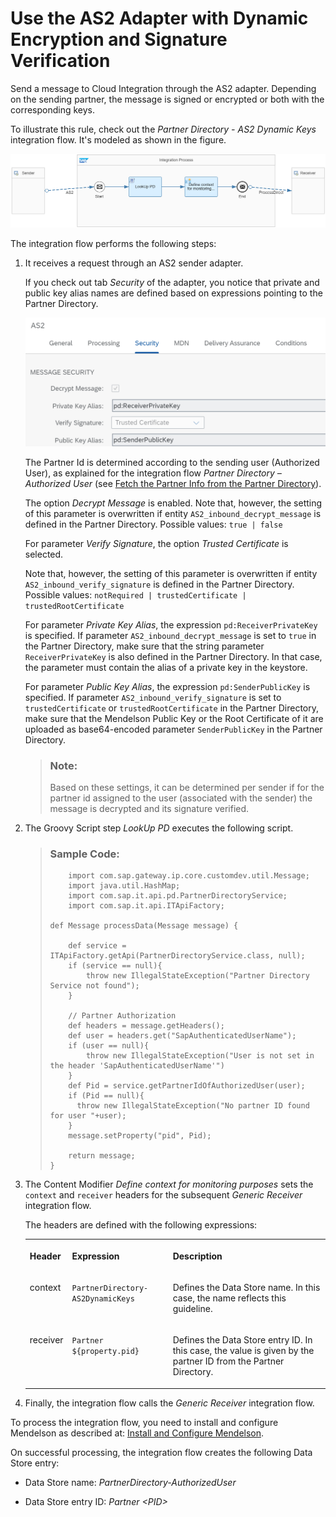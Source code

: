 <!-- loio2cd252c075d74d08b4b551ac500b7833 -->

# Use the AS2 Adapter with Dynamic Encryption and Signature Verification

Send a message to Cloud Integration through the AS2 adapter. Depending on the sending partner, the message is signed or encrypted or both with the corresponding keys.

To illustrate this rule, check out the *Partner Directory - AS2 Dynamic Keys* integration flow. It's modeled as shown in the figure.

 ![](images/Guidelines_Partner_Directory_AS2_Dynamic_Keys_7a41ca2.png) 

The integration flow performs the following steps:

1.  It receives a request through an AS2 sender adapter.

    If you check out tab *Security* of the adapter, you notice that private and public key alias names are defined based on expressions pointing to the Partner Directory.

    ![](images/Design_Guidelines_Patrner_Directory_AS2_fe19f3c.png)

    The Partner Id is determined according to the sending user \(Authorized User\), as explained for the integration flow *Partner Directory – Authorized User* \(see [Fetch the Partner Info from the Partner Directory](fetch-the-partner-info-from-the-partner-directory-a44a1f9.md)\).

    The option *Decrypt Message* is enabled. Note that, however, the setting of this parameter is overwritten if entity `AS2_inbound_decrypt_message` is defined in the Partner Directory. Possible values: `true | false`

    For parameter *Verify Signature*, the option *Trusted Certificate* is selected.

    Note that, however, the setting of this parameter is overwritten if entity `AS2_inbound_verify_signature` is defined in the Partner Directory. Possible values: `notRequired | trustedCertificate | trustedRootCertificate`

    For parameter *Private Key Alias*, the expression `pd:ReceiverPrivateKey` is specified. If parameter `AS2_inbound_decrypt_message` is set to `true` in the Partner Directory, make sure that the string parameter `ReceiverPrivateKey` is also defined in the Partner Directory. In that case, the parameter must contain the alias of a private key in the keystore.

    For parameter *Public Key Alias*, the expression `pd:SenderPublicKey` is specified. If parameter `AS2_inbound_verify_signature` is set to `trustedCertificate` or `trustedRootCertificate` in the Partner Directory, make sure that the Mendelson Public Key or the Root Certificate of it are uploaded as base64-encoded parameter `SenderPublicKey` in the Partner Directory.

    > ### Note:  
    > Based on these settings, it can be determined per sender if for the partner id assigned to the user \(associated with the sender\) the message is decrypted and its signature verified.

2.  The Groovy Script step *LookUp PD* executes the following script.

    > ### Sample Code:  
    > ```
    >     import com.sap.gateway.ip.core.customdev.util.Message;
    >     import java.util.HashMap;
    >     import com.sap.it.api.pd.PartnerDirectoryService;
    >     import com.sap.it.api.ITApiFactory;
    > 
    > def Message processData(Message message) {
    > 
    >     def service = ITApiFactory.getApi(PartnerDirectoryService.class, null); 
    >     if (service == null){
    >         throw new IllegalStateException("Partner Directory Service not found");
    >     }
    > 	
    >     // Partner Authorization
    >     def headers = message.getHeaders();
    >     def user = headers.get("SapAuthenticatedUserName");
    >     if (user == null){
    >         throw new IllegalStateException("User is not set in the header 'SapAuthenticatedUserName'")      
    >     }
    >     def Pid = service.getPartnerIdOfAuthorizedUser(user);
    >     if (Pid == null){
    > 		throw new IllegalStateException("No partner ID found for user "+user);
    >     }
    >     message.setProperty("pid", Pid);    
    > 
    >     return message;
    > }
    > ```

3.  The Content Modifier *Define context for monitoring purposes* sets the `context` and `receiver` headers for the subsequent *Generic Receiver* integration flow.

    The headers are defined with the following expressions:

    <a name="loio2cd252c075d74d08b4b551ac500b7833__table_jfg_clv_2mb"/>


    <table>
    <tr>
    <th valign="top">

    Header


    
    </th>
    <th valign="top">

    Expression


    
    </th>
    <th valign="top">

    Description


    
    </th>
    </tr>
    <tr>
    <td valign="top">

    context


    
    </td>
    <td valign="top">

    `PartnerDirectory-AS2DynamicKeys`


    
    </td>
    <td valign="top">

    Defines the Data Store name. In this case, the name reflects this guideline.


    
    </td>
    </tr>
    <tr>
    <td valign="top">

    receiver


    
    </td>
    <td valign="top">

     `Partner ${property.pid}` 


    
    </td>
    <td valign="top">

    Defines the Data Store entry ID. In this case, the value is given by the partner ID from the Partner Directory.


    
    </td>
    </tr>
    </table>
    
4.  Finally, the integration flow calls the *Generic Receiver* integration flow.


To process the integration flow, you need to install and configure Mendelson as described at: [Install and Configure Mendelson](install-and-configure-mendelson-cfa038e.md).

On successful processing, the integration flow creates the following Data Store entry:

-   Data Store name: *PartnerDirectory-AuthorizedUser*

-   Data Store entry ID: *Partner <PID\>*



